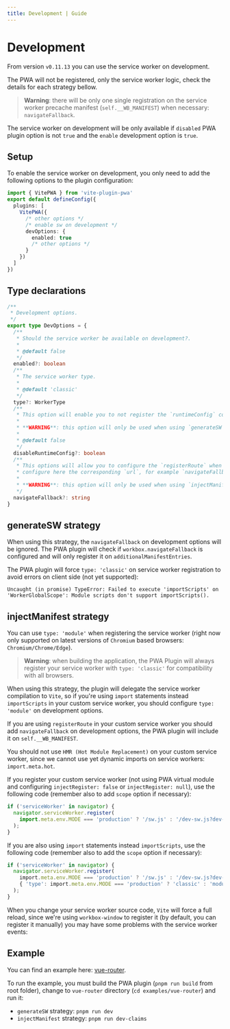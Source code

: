 ```yaml
---
title: Development | Guide
---
```


# Development

From version `v0.11.13` you can use the service worker on development.

The PWA will not be registered, only the service worker logic, check the details for each strategy bellow.

> **Warning**: there will be only one single registration on the service worker precache manifest (`self.__WB_MANIFEST`) 
when necessary: `navigateFallback`.

The service worker on development will be only available if `disabled` PWA plugin option is not `true` and the `enable` 
development option is `true`.

## Setup

To enable the service worker on development, you only need to add the following options to the plugin configuration:

```ts
import { VitePWA } from 'vite-plugin-pwa'
export default defineConfig({
  plugins: [
    VitePWA({
      /* other options */
      /* enable sw on development */  
      devOptions: {
        enabled: true
        /* other options */  
      }
    })
  ]    
})
```

## Type declarations

```ts
/**
 * Development options.
 */
export type DevOptions = {
  /**
   * Should the service worker be available on development?.
   *
   * @default false
   */
  enabled?: boolean
  /**
   * The service worker type.
   *
   * @default 'classic'
   */
  type?: WorkerType
  /**
   * This option will enable you to not register the `runtimeConfig` configured on `workbox.runtimeConfig` option on development.
   *
   * **WARNING**: this option will only be used when using `generateSW` strategy.
   *
   * @default false
   */
  disableRuntimeConfig?: boolean
  /**
   * This options will allow you to configure the `registerRoute` when using `registerRoute` for `offline` support:,
   * configure here the corresponding `url`, for example `navigateFallback: 'index.html'`.
   *
   * **WARNING**: this option will only be used when using `injectManifest` strategy.   
   */
  navigateFallback?: string
}
```

## generateSW strategy

When using this strategy, the `navigateFallback` on development options will be ignored. The PWA plugin will check if
`workbox.navigateFallback` is configured and will only register it on `additionalManifestEntries`.

The PWA plugin will force `type: 'classic'` on service worker registration to avoid errors on client side (not yet supported):

```shell
Uncaught (in promise) TypeError: Failed to execute 'importScripts' on 'WorkerGlobalScope': Module scripts don't support importScripts().
```

## injectManifest strategy

You can use `type: 'module'` when registering the service worker (right now only supported on latest versions of `Chromium` based browsers: `Chromium/Chrome/Edge`).

> **Warning**: when building the application, the PWA Plugin will always register your service worker with `type: 'classic'` for compatibility with all browsers.

When using this strategy, the plugin will delegate the service worker compilation to `Vite`, so if you're using `import` statements 
instead `importScripts` in your custom service worker, you should configure `type: 'module'` on development options.

If you are using `registerRoute` in your custom service worker you should add `navigateFallback` on development options,
the PWA plugin will include it on `self.__WB_MANIFEST`.

You should not use `HMR (Hot Module Replacement)` on your custom service worker, since we cannot use yet dynamic imports on service workers: `import.meta.hot`.

If you register your custom service worker (not using PWA virtual module and configuring `injectRegister: false` or `injectRegister: null`), use the following code (remember also to add `scope` option if necessary):
```js
if ('serviceWorker' in navigator) {
  navigator.serviceWorker.register(
    import.meta.env.MODE === 'production' ? '/sw.js' : '/dev-sw.js?dev-sw'
  );
}
```

If you are also using `import` statements instead `importScripts`, use the following code (remember also to add the `scope` option if necessary):
```ts
if ('serviceWorker' in navigator) {
  navigator.serviceWorker.register(
    import.meta.env.MODE === 'production' ? '/sw.js' : '/dev-sw.js?dev-sw',
    { 'type': import.meta.env.MODE === 'production' ? 'classic' : 'module' }
  );
}
```

When you change your service worker source code, `Vite` will force a full reload, since we're using `workbox-window` to register it 
(by default, you can register it manually) you may have some problems with the service worker events:

<HeuristicWorkboxWindow />

## Example

You can find an example here: [vue-router](https://github.com/antfu/vite-plugin-pwa/tree/main/examples/vue-router).

To run the example, you must build the PWA plugin (`pnpm run build` from root folder), change to `vue-router` directory 
(`cd examples/vue-router`) and run it:
- `generateSW` strategy: `pnpm run dev`
- `injectManifest` strategy: `pnpm run dev-claims`
